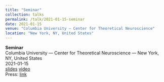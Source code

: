 ```yaml
---
title: "Seminar"
collection: talks
permalink: /talk/2021-01-15-seminar
date: 2021-01-15
venue: "Columbia University — Center for Theoretical Neuroscience"
location: "New York, NY, United States"
---
```


**Seminar**  
Columbia University — Center for Theoretical Neuroscience — New York, NY, United States  
2021-01-15  
[slides]() [video]()  
Press: [link]()  

